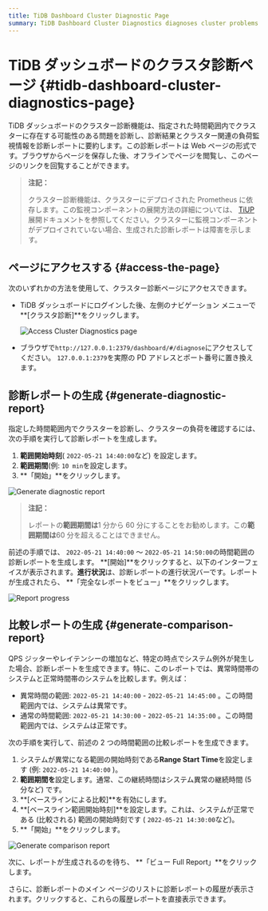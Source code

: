 ```yaml
---
title: TiDB Dashboard Cluster Diagnostic Page
summary: TiDB Dashboard Cluster Diagnostics diagnoses cluster problems and summarizes results into a web page. Access the page through the dashboard or browser. Generate diagnostic and comparison reports for specified time ranges. Historical reports are also available.
---
```


# TiDB ダッシュボードのクラスタ診断ページ {#tidb-dashboard-cluster-diagnostics-page}

TiDB ダッシュボードのクラスター診断機能は、指定された時間範囲内でクラスターに存在する可能性のある問題を診断し、診断結果とクラスター関連の負荷監視情報を診断レポートに要約します。この診断レポートは Web ページの形式です。ブラウザからページを保存した後、オフラインでページを閲覧し、このページのリンクを回覧することができます。

> **注記：**
>
> クラスター診断機能は、クラスターにデプロイされた Prometheus に依存します。この監視コンポーネントの展開方法の詳細については、 [TiUP](/tiup/tiup-overview.md)展開ドキュメントを参照してください。クラスターに監視コンポーネントがデプロイされていない場合、生成された診断レポートは障害を示します。

## ページにアクセスする {#access-the-page}

次のいずれかの方法を使用して、クラスター診断ページにアクセスできます。

-   TiDB ダッシュボードにログインした後、左側のナビゲーション メニューで**[クラスタ診断]**をクリックします。

    ![Access Cluster Diagnostics page](/media/dashboard/dashboard-diagnostics-access-v650.png)

-   ブラウザで`http://127.0.0.1:2379/dashboard/#/diagnose`にアクセスしてください。 `127.0.0.1:2379`を実際の PD アドレスとポート番号に置き換えます。

## 診断レポートの生成 {#generate-diagnostic-report}

指定した時間範囲内でクラスターを診断し、クラスターの負荷を確認するには、次の手順を実行して診断レポートを生成します。

1.  **範囲開始時刻**( `2022-05-21 14:40:00`など) を設定します。
2.  **範囲期間**(例: `10 min`を設定します。
3.  **「開始」**をクリックします。

![Generate diagnostic report](/media/dashboard/dashboard-diagnostics-gen-report-v650.png)

> **注記：**
>
> レポートの**範囲期間は**1 分から 60 分にすることをお勧めします。この**範囲期間は**60 分を超えることはできません。

前述の手順では、 `2022-05-21 14:40:00` ～ `2022-05-21 14:50:00`の時間範囲の診断レポートを生成します。 **[開始]**をクリックすると、以下のインターフェイスが表示されます。**進行状況**は、診断レポートの進行状況バーです。レポートが生成されたら、 **「完全なレポートをビュー」**をクリックします。

![Report progress](/media/dashboard/dashboard-diagnostics-gen-process-v650.png)

## 比較レポートの生成 {#generate-comparison-report}

QPS ジッターやレイテンシーの増加など、特定の時点でシステム例外が発生した場合、診断レポートを生成できます。特に、このレポートでは、異常時間帯のシステムと正常時間帯のシステムを比較します。例えば：

-   異常時間の範囲: `2022-05-21 14:40:00` - `2022-05-21 14:45:00` 。この時間範囲内では、システムは異常です。
-   通常の時間範囲: `2022-05-21 14:30:00` - `2022-05-21 14:35:00` 。この時間範囲内では、システムは正常です。

次の手順を実行して、前述の 2 つの時間範囲の比較レポートを生成できます。

1.  システムが異常になる範囲の開始時刻である**Range Start Time**を設定します (例: `2022-05-21 14:40:00` )。
2.  **範囲期間を**設定します。通常、この継続時間はシステム異常の継続時間 (5 分など) です。
3.  **[ベースラインによる比較]**を有効にします。
4.  **[ベースライン範囲開始時刻]**を設定します。これは、システムが正常である (比較される) 範囲の開始時刻です ( `2022-05-21 14:30:00`など)。
5.  **「開始」**をクリックします。

![Generate comparison report](/media/dashboard/dashboard-diagnostics-gen-compare-report-v650.png)

次に、レポートが生成されるのを待ち、 **「ビュー Full Report」**をクリックします。

さらに、診断レポートのメイン ページのリストに診断レポートの履歴が表示されます。クリックすると、これらの履歴レポートを直接表示できます。
